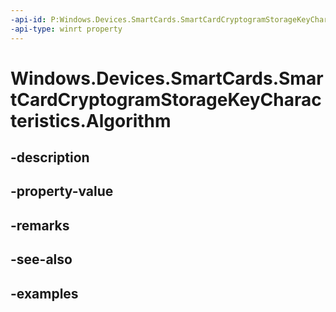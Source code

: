 ```yaml
---
-api-id: P:Windows.Devices.SmartCards.SmartCardCryptogramStorageKeyCharacteristics.Algorithm
-api-type: winrt property
---
```


<!-- Property syntax.
public SmartCardCryptogramStorageKeyAlgorithm Algorithm { get; }
-->

# Windows.Devices.SmartCards.SmartCardCryptogramStorageKeyCharacteristics.Algorithm

## -description

## -property-value

## -remarks

## -see-also

## -examples

